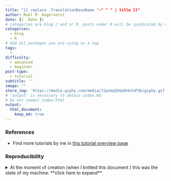 ```yaml
---
title: "{{ replace .TranslationBaseName "-" " " | title }}"
author: Roel M. Hogervorst
date: {{ .Date }}
# categories are blog / and or R. posts under R will be syndicated by r-bloggers and rweekly
categories:
  - blog
  - R
# Add all packages you are using as a tag
tags:
  - 
difficulty:
  - advanced
  - beginner
post-type:
  - tutorial
subtitle: ''
image: ""
share_img: 'https://media.giphy.com/media/7Jpnmq5OGeOnb7nP3b/giphy.gif'
# 'output' is necessary to obtain index.md
# Do not commit index.html
output: 
  html_document:
    keep_md: true
---
```


<!-- tags  at least beginner, tutorial, and all packages used.  -->
<!-- categories: R and blog. Blog is general, R means rweekly and r-bloggers -->
<!-- share img is either a complete url or build on top of the base url (https://blog.rmhogervorst.nl) so do not use the same relative image link. But make it more complete post/slug/image.png -->


<!-- content -->

<!-- > 
After reading this post, and following along r-users will know how to apply this approach on their data and think of me as someone who is a good explainer

A [**tutorial**](https://teachtogether.tech/#g:tutorial) helps newcomers to a field build a mental model
*tutorial (step by step pieces of code, with the result at the start)*
Good tutorials are: 
- quick. tell what you want to do, how to do it
- easy: success is important. playtest the tutorial under different circumstances
- not to easy: Don't get htem throug ht toturoial onluy to runinto a wall later on. 

People who read this tutorial have just started out, 
know absolutely nothing, don't even have a mental model of how things work in R.
I call them beginners, because that is what I used before. In the 
Explain everything. Use analogies. 

Subjects I've used before include:
*for, loops, brackets, vectors, data structures, subsetting, functions, qplot, ggplot2, dplyr, spps-to-r, haven, tidyr, tidyverse*


Make a great image to add to the share link on top.

* you will be able to do the thing I did, which generalizes to a broader class of problems, after following this post*
Follow along, running the code on your computer (higher levels with their own data), see this as a useful way to do stuff*
-->




### References
- Find more tutorials by me in [this tutorial overview page](https://blog.rmhogervorst.nl/post-type/tutorial/)

### Reproducibility
<details>
<summary> At the moment of creation (when I knitted this document ) this was the state of my machine: **click here to expand** </summary>

```{r}
sessioninfo::session_info()
```

</details>